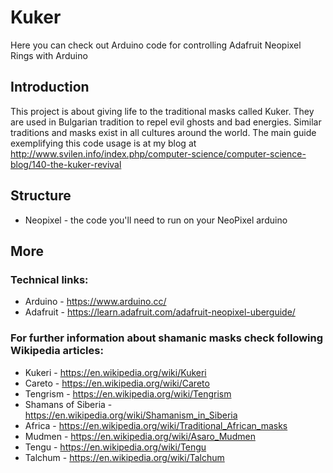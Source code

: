 # Kuker
Here you can check out Arduino code for controlling Adafruit Neopixel Rings with Arduino

## Introduction
This project is about giving life to the traditional masks called Kuker. They are used in Bulgarian tradition to repel evil ghosts and bad energies. Similar traditions and masks exist in all cultures around the world. The main guide exemplifying this code usage is at my blog at http://www.svilen.info/index.php/computer-science/computer-science-blog/140-the-kuker-revival

## Structure
* Neopixel - the code you'll need to run on your NeoPixel arduino

## More
### Technical links:
* Arduino - https://www.arduino.cc/
* Adafruit - https://learn.adafruit.com/adafruit-neopixel-uberguide/
### For further information about shamanic masks check following Wikipedia articles:
* Kukeri  - https://en.wikipedia.org/wiki/Kukeri
* Careto - https://en.wikipedia.org/wiki/Careto
* Tengrism - https://en.wikipedia.org/wiki/Tengrism
* Shamans of Siberia - https://en.wikipedia.org/wiki/Shamanism_in_Siberia
* Africa - https://en.wikipedia.org/wiki/Traditional_African_masks
* Mudmen - https://en.wikipedia.org/wiki/Asaro_Mudmen
* Tengu - https://en.wikipedia.org/wiki/Tengu
* Talchum - https://en.wikipedia.org/wiki/Talchum
